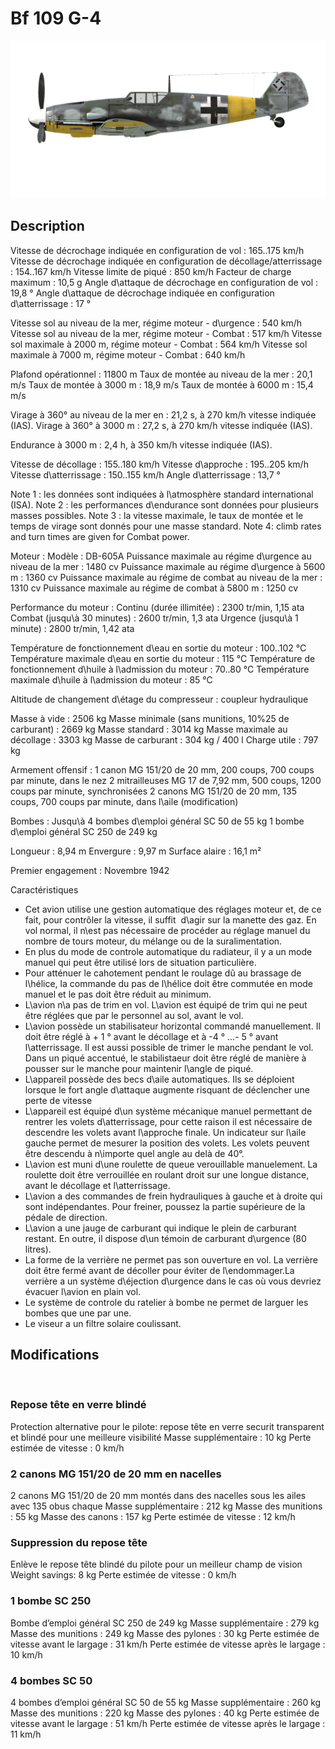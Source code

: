 # Bf 109 G-4

![bf109g4](../images/bf109g4.png)

## Description

Vitesse de décrochage indiquée en configuration de vol : 165..175 km/h
Vitesse de décrochage indiquée en configuration de décollage/atterrissage : 154..167 km/h
Vitesse limite de piqué : 850 km/h
Facteur de charge maximum : 10,5 g
Angle d\attaque de décrochage en configuration de vol : 19,8 °
Angle d\attaque de décrochage indiquée en configuration d\atterrissage : 17 °

Vitesse sol au niveau de la mer, régime moteur - d\urgence : 540 km/h
Vitesse sol au niveau de la mer, régime moteur - Combat : 517 km/h
Vitesse sol maximale à 2000 m, régime moteur - Combat : 564 km/h
Vitesse sol maximale à 7000 m, régime moteur - Combat : 640 km/h

Plafond opérationnel : 11800 m
Taux de montée au niveau de la mer : 20,1 m/s
Taux de montée à 3000 m : 18,9 m/s
Taux de montée à 6000 m : 15,4 m/s

Virage à 360° au niveau de la mer en : 21,2 s, à 270 km/h vitesse indiquée (IAS).
Virage à 360° à 3000 m : 27,2 s, à 270 km/h vitesse indiquée (IAS).

Endurance à 3000 m : 2,4 h, à 350 km/h vitesse indiquée (IAS).

Vitesse de décollage : 155..180 km/h
Vitesse d\approche : 195..205 km/h
Vitesse d\atterrissage : 150..155 km/h
Angle d\atterrissage : 13,7 °

Note 1 : les données sont indiquées à l\atmosphère standard international (ISA).
Note 2 : les performances d\endurance sont données pour plusieurs masses possibles.
Note 3 : la vitesse maximale, le taux de montée et le temps de virage sont donnés pour une masse standard.
Note 4: climb rates and turn times are given for Combat power.

Moteur :
Modèle : DB-605A
Puissance maximale au régime d\urgence au niveau de la mer : 1480 cv
Puissance maximale au régime d\urgence à 5600 m : 1360 cv
Puissance maximale au régime de combat au niveau de la mer : 1310 cv
Puissance maximale au régime de combat à 5800 m : 1250 cv

Performance du moteur :
Continu (durée illimitée) : 2300 tr/min, 1,15 ata
Combat (jusqu\à 30 minutes) : 2600 tr/min, 1,3 ata
Urgence (jusqu\à 1 minute) : 2800 tr/min, 1,42 ata

Température de fonctionnement d\eau en sortie du moteur : 100..102 °C
Température maximale d\eau en sortie du moteur : 115 °C
Température de fonctionnement d\huile à l\admission du moteur : 70..80 °C
Température maximale d\huile à l\admission du moteur : 85 °C

Altitude de changement d\étage du compresseur : coupleur hydraulique

Masse à vide : 2506 kg
Masse minimale (sans munitions, 10%25 de carburant) : 2669 kg
Masse standard : 3014 kg
Masse maximale au décollage : 3303 kg
Masse de carburant : 304 kg / 400 l
Charge utile : 797 kg

Armement offensif :
1 canon MG 151/20 de 20 mm, 200 coups, 700 coups par minute, dans le nez
2 mitrailleuses MG 17 de 7,92 mm, 500 coups, 1200 coups par minute, synchronisées
2 canons MG 151/20 de 20 mm, 135 coups, 700 coups par minute, dans l\aile (modification)

Bombes :
Jusqu\à 4 bombes d\emploi général SC 50 de 55 kg
1 bombe d\emploi général SC 250 de 249 kg

Longueur : 8,94 m
Envergure : 9,97 m
Surface alaire : 16,1 m²

Premier engagement : Novembre 1942

Caractéristiques
- Cet avion utilise une gestion automatique des réglages moteur et, de ce fait, pour contrôler la vitesse, il suffit  d\agir sur la manette des gaz. En vol normal, il n\est pas nécessaire de procéder au réglage manuel du nombre de tours moteur, du mélange ou de la suralimentation.
- En plus du mode de controle automatique du radiateur, il y a  un mode manuel qui peut être utilisé lors de situation particulière.
- Pour atténuer le cahotement pendant le roulage dû au brassage de l\hélice, la commande du pas de l\hélice doit être commutée en mode manuel et le pas doit être réduit au minimum.
- L\avion n\a pas de trim en vol. L\avion est équipé de trim qui ne peut être réglées que par le personnel au sol, avant le vol.
- L\avion possède un stabilisateur horizontal commandé manuellement. Il doit être réglé à + 1 ° avant le décollage et à -4 ° ...- 5 ° avant l\atterrissage. Il est aussi possible de trimer le manche pendant le vol. Dans un piqué accentué, le stabilistaeur doit être réglé de manière à pousser sur le manche pour maintenir l\angle de piqué.
- L\appareil possède des becs d\aile automatiques. Ils se déploient lorsque le fort angle d\attaque augmente risquant de déclencher une perte de vitesse 
- L\appareil est équipé d\un système mécanique manuel permettant de rentrer les volets d\atterrissage, pour cette raison il est nécessaire de descendre les volets avant l\approche finale. Un indicateur sur l\aile gauche permet de mesurer la position des volets. Les volets peuvent être descendu à n\importe quel angle au delà de 40°.
- L\avion est muni d\une roulette de queue verouillable manuelement. La roulette doit être verrouillée en roulant droit sur une longue distance, avant le décollage et l\atterrissage.
- L\avion a des commandes de frein hydrauliques à gauche et à droite qui sont indépendantes. Pour freiner, poussez la partie supérieure de la pédale de direction.
- L\avion a une jauge de carburant qui indique le plein de carburant restant. En outre, il dispose d\un témoin de carburant d\urgence (80 litres).
- La forme de la verrière ne permet pas son ouverture en vol. La verrière doit être fermé avant de décoller pour éviter de l\endommager.La verrière a un système d\éjection d\urgence dans le cas où vous devriez évacuer l\avion en plain vol.
- Le système de controle du ratelier à bombe ne permet de larguer les bombes que une par une.
- Le viseur a un filtre solaire coulissant.

## Modifications
﻿


### Repose tête en verre blindé

Protection alternative pour le pilote: repose tête en verre securit transparent et blindé pour une meilleure visibilité
Masse supplémentaire : 10 kg
Perte estimée de vitesse : 0 km/h﻿


### 2 canons MG 151/20 de 20 mm en nacelles

2 canons MG 151/20 de 20 mm montés dans des nacelles sous les ailes avec 135 obus chaque
Masse supplémentaire : 212 kg
Masse des munitions : 55 kg
Masse des canons : 157 kg
Perte estimée de vitesse : 12 km/h﻿


### Suppression du repose tête

Enlève le repose tête blindé du pilote pour un meilleur champ de vision
Weight savings: 8 kg
Perte estimée de vitesse : 0 km/h﻿


### 1 bombe SC 250

Bombe d’emploi général SC 250 de 249 kg
Masse supplémentaire : 279 kg
Masse des munitions : 249 kg
Masse des pylones : 30 kg
Perte estimée de vitesse avant le largage : 31 km/h
Perte estimée de vitesse après le largage : 10 km/h﻿


### 4 bombes SC 50

4 bombes d’emploi général SC 50 de 55 kg
Masse supplémentaire : 260 kg
Masse des munitions : 220 kg
Masse des pylones : 40 kg
Perte estimée de vitesse avant le largage : 51 km/h
Perte estimée de vitesse après le largage : 11 km/h
